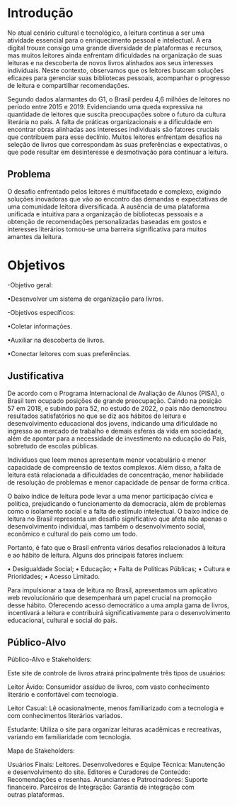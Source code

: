 # Introdução

No atual cenário cultural e tecnológico, a leitura continua a ser uma atividade essencial para o enriquecimento pessoal e intelectual. A era digital trouxe consigo uma grande diversidade de plataformas e recursos, mas muitos leitores ainda enfrentam dificuldades na organização de suas leituras e na descoberta de novos livros alinhados aos seus interesses individuais. Neste contexto, observamos que os leitores buscam soluções eficazes para gerenciar suas bibliotecas pessoais, acompanhar o progresso de leitura e compartilhar recomendações.

Segundo dados alarmantes do G1, o Brasil perdeu 4,6 milhões de leitores no período entre 2015 e 2019. Evidenciando uma queda expressiva na quantidade de leitores que suscita preocupações sobre o futuro da cultura literária no país. A falta de práticas organizacionais e a dificuldade em encontrar obras alinhadas aos interesses individuais são fatores cruciais que contribuem para esse declínio. Muitos leitores enfrentam desafios na seleção de livros que correspondam às suas preferências e expectativas, o que pode resultar em desinteresse e desmotivação para continuar a leitura. 

## Problema

O desafio enfrentado pelos leitores é multifacetado e complexo, exigindo soluções inovadoras que vão ao encontro das demandas e expectativas de uma comunidade leitora diversificada. A ausência de uma plataforma unificada e intuitiva para a organização de bibliotecas pessoais e a obtenção de recomendações personalizadas baseadas em gostos e interesses literários tornou-se uma barreira significativa para muitos amantes da leitura.

#  Objetivos
-Objetivo geral:

•Desenvolver um sistema de organização para livros.

-Objetivos específicos:

•Coletar informações.

•Auxiliar na descoberta de livros.

•Conectar leitores com suas preferências.

## Justificativa

De acordo com o Programa Internacional de Avaliação de Alunos (PISA), o Brasil tem ocupado posições de grande preocupação. Caindo na posição 57 em 2018, e subindo para 52, no estudo de 2022, o pais não demonstrou resultados satisfatórios no que se diz aos hábitos de leitura e desenvolvimento educacional dos jovens, indicando uma dificuldade no ingresso ao mercado de trabalho e demais esferas da vida em sociedade, além de apontar para a necessidade de investimento na educação do País, sobretudo de escolas públicas.

Indivíduos que leem menos apresentam menor vocabulário e menor capacidade de compreensão de textos complexos. Além disso, a falta de leitura está relacionada a dificuldades de concentração, menor habilidade de resolução de problemas e menor capacidade de pensar de forma crítica.

O baixo índice de leitura pode levar a uma menor participação cívica e política, prejudicando o funcionamento da democracia, além de problemas como o isolamento social e a falta de estímulo intelectual. O baixo índice de leitura no Brasil representa um desafio significativo que afeta não apenas o desenvolvimento individual, mas também o desenvolvimento social, econômico e cultural do país como um todo. 

Portanto, é fato que o Brasil enfrenta vários desafios relacionados à leitura e ao hábito de leitura. Alguns dos principais fatores incluem: 

•	Desigualdade Social;
•	Educação;
•	Falta de Políticas Públicas;
•	Cultura e Prioridades;
•	Acesso Limitado.

Para impulsionar a taxa de leitura no Brasil, apresentamos um aplicativo web revolucionário que desempenhará um papel crucial na promoção desse hábito. Oferecendo acesso democrático a uma ampla gama de livros, incentivará a leitura e contribuirá significativamente para o desenvolvimento educacional, cultural e social do país.


## Público-Alvo

Público-Alvo e Stakeholders:

Este site de controle de livros atrairá principalmente três tipos de usuários:

Leitor Ávido: Consumidor assíduo de livros, com vasto conhecimento literário e confortável com tecnologia.

Leitor Casual: Lê ocasionalmente, menos familiarizado com a tecnologia e com conhecimentos literários variados.

Estudante: Utiliza o site para organizar leituras acadêmicas e recreativas, variando em familiaridade com tecnologia.

Mapa de Stakeholders:

Usuários Finais: Leitores.
Desenvolvedores e Equipe Técnica: Manutenção e desenvolvimento do site.
Editores e Curadores de Conteúdo: Recomendações e resenhas.
Anunciantes e Patrocinadores: Suporte financeiro.
Parceiros de Integração: Garantia de integração com outras plataformas.
